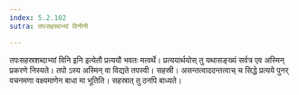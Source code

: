 ```yaml
---
index: 5.2.102
sutra: तपःसहस्राभ्यां विनीनी

---
```

तपःसहस्रशब्दाभ्यां विनि इनि इत्येतौ प्रत्ययौ भवतः मत्वर्थे। प्रत्ययार्थयोस् तु यथासङ्ख्यं सर्वत्र एव अस्मिन् प्रकरणे निस्यते। तपो ऽस्य अस्मिन् वा विद्यते तपस्वी। सहस्री। असन्तत्वाददन्तत्वाच् च सिद्धे प्रत्यये पुनर् वचनमणा वक्ष्यमाणेन बाधा मा भूतिति। सहस्रात् तु ठनपि बाध्यते।